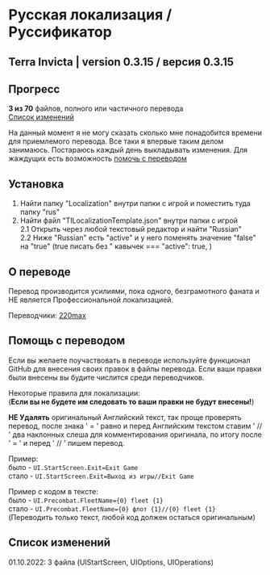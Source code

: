 # Русская локализация / Руссификатор
## Terra Invicta | version 0.3.15 / версия 0.3.15

## Прогресс

**3 из 70** файлов, полного или частичного перевода\
[Список изменений](https://github.com/220max/game-ti-localization#%D1%81%D0%BF%D0%B8%D1%81%D0%BE%D0%BA-%D0%B8%D0%B7%D0%BC%D0%B5%D0%BD%D0%B5%D0%BD%D0%B8%D0%B9)

На данный момент я не могу сказать сколько мне понадобится времени для приемлемого перевода. Все таки я впервые таким делом занимаюсь. Постараюсь каждый день выкладывать изменения. Для жаждущих есть возможность [помочь с переводом](https://github.com/220max/game-ti-localization#%D0%BF%D0%BE%D0%BC%D0%BE%D1%89%D1%8C-%D1%81-%D0%BF%D0%B5%D1%80%D0%B5%D0%B2%D0%BE%D0%B4%D0%BE%D0%BC)

## Установка
1. Найти папку "Localization" внутри папки с игрой и поместить туда папку "rus"
2. Найти файл "TILocalizationTemplate.json" внутри папки с игрой\
 2.1 Открыть через любой текстовый редактор и найти "Russian"\
 2.2 Ниже "Russian" есть "active" и у него поменять значение "false" на "true" (true писать без " кавычек === "active": true, )

## О переводе

Перевод производится усилиями, пока одного, безграмотного фаната и НЕ является Профессиональной локализацией.

Переводчики: [220max](https://github.com/220max/)

## Помощь с переводом

Если вы желаете поучаствовать в переводе используйте функционал GitHub для внесения своих правок в файлы перевода. Если ваши правки были внесены вы будите числится среди переводчиков.

Некоторые правила для локализации:\
(**Если вы не будете им следовать то ваши правки не будут внесены!**)

**НЕ Удалять** оригинальный Английский текст, так проще проверять перевод, после знака ' = ' равно и перед Английским текстом ставим ' // ' два наклонных слеша для комментирования оригинала, по итогу после ' = ' и перед ' // ' пишем перевод.

Пример:\
было - `UI.StartScreen.Exit=Exit Game`\
стало - `UI.StartScreen.Exit=Выход из игры//Exit Game`

Пример с кодом в тексте:\
было - `UI.Precombat.FleetName={0} fleet {1}`\
стало - `UI.Precombat.FleetName={0} флот {1}//{0} fleet {1}`\
(Переводить только текст, любой код должен остаться оригинальным)

## Список изменений

01.10.2022: 3 файла (UIStartScreen, UIOptions, UIOperations)
